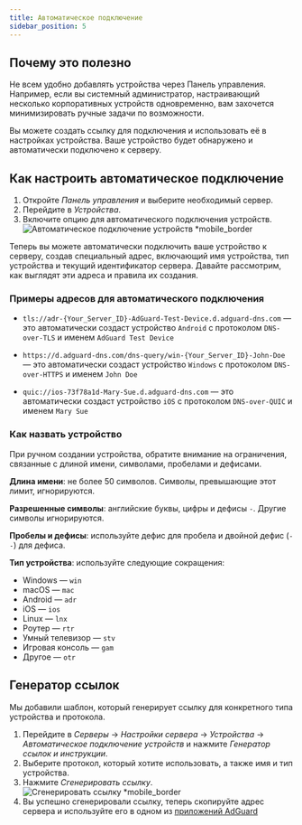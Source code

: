 ```yaml
---
title: Автоматическое подключение
sidebar_position: 5
---
```


## Почему это полезно

Не всем удобно добавлять устройства через Панель управления. Например, если вы системный администратор, настраивающий несколько корпоративных устройств одновременно, вам захочется минимизировать ручные задачи по возможности.

Вы можете создать ссылку для подключения и использовать её в настройках устройства. Ваше устройство будет обнаружено и автоматически подключено к серверу.

## Как настроить автоматическое подключение

1. Откройте _Панель управления_ и выберите необходимый сервер.
2. Перейдите в _Устройства_.
3. Включите опцию для автоматического подключения устройств.
   ![Автоматическое подключение устройств \*mobile\_border](https://cdn.adtidy.org/content/kb/dns/private/new_dns/connect/automatically_step4.png)

Теперь вы можете автоматически подключить ваше устройство к серверу, создав специальный адрес, включающий имя устройства, тип устройства и текущий идентификатор сервера. Давайте рассмотрим, как выглядят эти адреса и правила их создания.

### Примеры адресов для автоматического подключения

- `tls://adr-{Your_Server_ID}-AdGuard-Test-Device.d.adguard-dns.com` — это автоматически создаст устройство `Android` с протоколом `DNS-over-TLS` и именем `AdGuard Test Device`

- `https://d.adguard-dns.com/dns-query/win-{Your_Server_ID}-John-Doe` — это автоматически создаст устройство `Windows` с протоколом `DNS-over-HTTPS` и именем `John Doe`

- `quic://ios-73f78a1d-Mary-Sue.d.adguard-dns.com` — это автоматически создаст устройство `iOS` с протоколом `DNS-over-QUIC` и именем `Mary Sue`

### Как назвать устройство

При ручном создании устройства, обратите внимание на ограничения, связанные с длиной имени, символами, пробелами и дефисами.

**Длина имени**: не более 50 символов. Символы, превышающие этот лимит, игнорируются.

**Разрешенные символы**: английские буквы, цифры и дефисы `-`. Другие символы игнорируются.

**Пробелы и дефисы**: используйте дефис для пробела и двойной дефис (`--`) для дефиса.

**Тип устройства**: используйте следующие сокращения:

- Windows — `win`
- macOS — `mac`
- Android — `adr`
- iOS — `ios`
- Linux — `lnx`
- Роутер — `rtr`
- Умный телевизор — `stv`
- Игровая консоль — `gam`
- Другое — `otr`

## Генератор ссылок

Мы добавили шаблон, который генерирует ссылку для конкретного типа устройства и протокола.

1. Перейдите в _Серверы_ → _Настройки сервера_ → _Устройства_ → _Автоматическое подключение устройств_ и нажмите _Генератор ссылок и инструкции_.
2. Выберите протокол, который хотите использовать, а также имя и тип устройства.
3. Нажмите _Сгенерировать ссылку_.
   ![Сгенерировать ссылку \*mobile\_border](https://cdn.adtidy.org/content/kb/dns/private/new_dns/connect/automatically_step7.png)
4. Вы успешно сгенерировали ссылку, теперь скопируйте адрес сервера и используйте его в одном из [приложений AdGuard](https://adguard.com/welcome.html)
